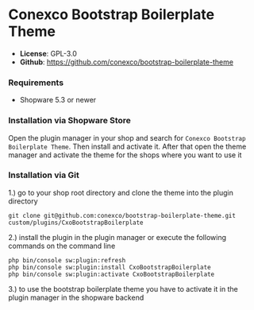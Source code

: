 # Conexco Bootstrap Boilerplate Theme

- **License**: GPL-3.0
- **Github**: <https://github.com/conexco/bootstrap-boilerplate-theme>

### Requirements
- Shopware 5.3 or newer

### Installation via Shopware Store
Open the plugin manager in your shop and search for `Conexco Bootstrap Boilerplate Theme`.
Then install and activate it.
After that open the theme manager and activate the theme for the shops where you want to use it

### Installation via Git
1.) go to your shop root directory and clone the theme into the plugin directory
```
git clone git@github.com:conexco/bootstrap-boilerplate-theme.git custom/plugins/CxoBootstrapBoilerplate
```

2.) install the plugin in the plugin manager or execute the following commands on the command line
```
php bin/console sw:plugin:refresh
php bin/console sw:plugin:install CxoBootstrapBoilerplate
php bin/console sw:plugin:activate CxoBootstrapBoilerplate
```

3.) to use the bootstrap boilerplate theme you have to activate it in the plugin manager in the shopware backend